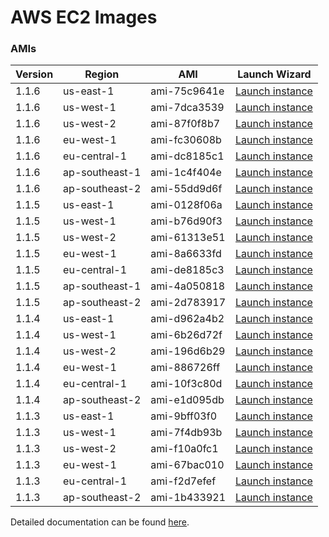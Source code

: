 AWS EC2 Images
==============

### AMIs

| Version | Region | AMI | Launch Wizard |
|---------|--------|-----|-------------|
| 1.1.6  | us-east-1 | ami-75c9641e | [Launch instance](https://console.aws.amazon.com/ec2/v2/home?region=us-east-1#LaunchInstanceWizard:ami=ami-75c9641e) |
| 1.1.6  | us-west-1 | ami-7dca3539 | [Launch instance](https://console.aws.amazon.com/ec2/v2/home?region=us-west-1#LaunchInstanceWizard:ami=ami-7dca3539) |
| 1.1.6  | us-west-2 | ami-87f0f8b7 | [Launch instance](https://console.aws.amazon.com/ec2/v2/home?region=us-west-1#LaunchInstanceWizard:ami=ami-87f0f8b7) |
| 1.1.6  | eu-west-1 | ami-fc30608b | [Launch instance](https://console.aws.amazon.com/ec2/v2/home?region=eu-west-1#LaunchInstanceWizard:ami=ami-fc30608b) |
| 1.1.6  | eu-central-1 | ami-dc8185c1 | [Launch instance](https://console.aws.amazon.com/ec2/v2/home?region=eu-central-1#LaunchInstanceWizard:ami=ami-dc8185c1) |
| 1.1.6  | ap-southeast-1 | ami-1c4f404e | [Launch instance](https://console.aws.amazon.com/ec2/v2/home?region=ap-southeast-1#LaunchInstanceWizard:ami=ami-1c4f404e) |
| 1.1.6  | ap-southeast-2 | ami-55dd9d6f | [Launch instance](https://console.aws.amazon.com/ec2/v2/home?region=ap-southeast-2#LaunchInstanceWizard:ami=ami-55dd9d6f) |
| 1.1.5  | us-east-1 | ami-0128f06a | [Launch instance](https://console.aws.amazon.com/ec2/v2/home?region=us-east-1#LaunchInstanceWizard:ami=ami-0128f06a) |
| 1.1.5  | us-west-1 | ami-b76d90f3 | [Launch instance](https://console.aws.amazon.com/ec2/v2/home?region=us-west-1#LaunchInstanceWizard:ami=ami-b76d90f3) |
| 1.1.5  | us-west-2 | ami-61313e51 | [Launch instance](https://console.aws.amazon.com/ec2/v2/home?region=us-west-2#LaunchInstanceWizard:ami=ami-61313e51) |
| 1.1.5  | eu-west-1 | ami-8a6633fd | [Launch instance](https://console.aws.amazon.com/ec2/v2/home?region=eu-west-1#LaunchInstanceWizard:ami=ami-8a6633fd) |
| 1.1.5  | eu-central-1 | ami-de8185c3 | [Launch instance](https://console.aws.amazon.com/ec2/v2/home?region=eu-central-1#LaunchInstanceWizard:ami=ami-de8185c3) |
| 1.1.5  | ap-southeast-1 | ami-4a050818 | [Launch instance](https://console.aws.amazon.com/ec2/v2/home?region=ap-southeast-1#LaunchInstanceWizard:ami=ami-4a050818) |
| 1.1.5  | ap-southeast-2 | ami-2d783917 | [Launch instance](https://console.aws.amazon.com/ec2/v2/home?region=ap-southeast-2#LaunchInstanceWizard:ami=ami-2d783917) |
| 1.1.4  | us-east-1 | ami-d962a4b2 | [Launch instance](https://console.aws.amazon.com/ec2/v2/home?region=us-east-1#LaunchInstanceWizard:ami=ami-d962a4b2) |
| 1.1.4  | us-west-1 | ami-6b26d72f | [Launch instance](https://console.aws.amazon.com/ec2/v2/home?region=us-west-1#LaunchInstanceWizard:ami=ami-6b26d72f) |
| 1.1.4  | us-west-2 | ami-196d6b29 | [Launch instance](https://console.aws.amazon.com/ec2/v2/home?region=us-west-2#LaunchInstanceWizard:ami=ami-196d6b29) |
| 1.1.4  | eu-west-1 | ami-886726ff | [Launch instance](https://console.aws.amazon.com/ec2/v2/home?region=eu-west-1#LaunchInstanceWizard:ami=ami-886726ff) |
| 1.1.4  | eu-central-1 | ami-10f3c80d | [Launch instance](https://console.aws.amazon.com/ec2/v2/home?region=eu-central-1#LaunchInstanceWizard:ami=ami-10f3c80d) |
| 1.1.4  | ap-southeast-2 | ami-e1d095db | [Launch instance](https://console.aws.amazon.com/ec2/v2/home?region=ap-southeast-2#LaunchInstanceWizard:ami=ami-e1d095db) |
| 1.1.3  | us-east-1 | ami-9bff03f0 | [Launch instance](https://console.aws.amazon.com/ec2/v2/home?region=us-east-1#LaunchInstanceWizard:ami=ami-9bff03f0) |
| 1.1.3  | us-west-1 | ami-7f4db93b | [Launch instance](https://console.aws.amazon.com/ec2/v2/home?region=us-west-1#LaunchInstanceWizard:ami=ami-7f4db93b) |
| 1.1.3  | us-west-2 | ami-f10a0fc1 | [Launch instance](https://console.aws.amazon.com/ec2/v2/home?region=us-west-2#LaunchInstanceWizard:ami=ami-f10a0fc1) |
| 1.1.3  | eu-west-1 | ami-67bac010 | [Launch instance](https://console.aws.amazon.com/ec2/v2/home?region=eu-west-1#LaunchInstanceWizard:ami=ami-67bac010) |
| 1.1.3  | eu-central-1 | ami-f2d7efef | [Launch instance](https://console.aws.amazon.com/ec2/v2/home?region=eu-central-1#LaunchInstanceWizard:ami=ami-f2d7efef) |
| 1.1.3  | ap-southeast-2 | ami-1b433921 | [Launch instance](https://console.aws.amazon.com/ec2/v2/home?region=ap-southeast-2#LaunchInstanceWizard:ami=ami-1b433921) |

Detailed documentation can be found [here](http://docs.graylog.org/en/latest/pages/installation/aws.html).
